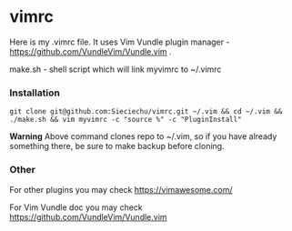 # vimrc
Here is my .vimrc file. It uses Vim Vundle plugin manager - https://github.com/VundleVim/Vundle.vim .

make.sh - shell script which will link myvimrc to ~/.vimrc

### Installation
`git clone git@github.com:Sieciechu/vimrc.git ~/.vim && cd ~/.vim && ./make.sh && vim myvimrc -c "source %" -c "PluginInstall"`

**Warning** Above command clones repo to ~/.vim, so if you have already something there, be sure to make backup before cloning.

### Other
For other plugins you may check https://vimawesome.com/

For Vim Vundle doc you may check https://github.com/VundleVim/Vundle.vim


